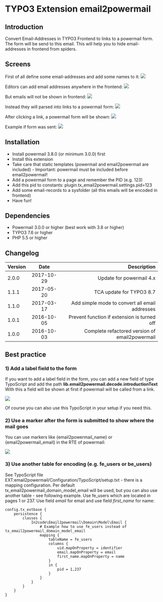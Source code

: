 # TYPO3 Extension email2powermail

## Introduction

Convert Email-Addresses in TYPO3 Frontend to links to a powermail form. The form will be send to this email.
This will help you to hide email-addresses in frontend from spiders.

## Screens

First of all define some email-addresses and add some names to it:
<img src="https://box.everhelper.me/attachment/595878/84725fb7-0b3e-4c40-b52e-29d7620777bb/262407-iWRZKXYzDd9pS5gh/screen.png" />

Editors can add email addresses anywhere in the frontend:
<img src="https://box.everhelper.me/attachment/595867/84725fb7-0b3e-4c40-b52e-29d7620777bb/262407-L1fE5LVYpJFYYmDg/screen.png" />

But emails will not be shown in frontend:
<img src="https://box.everhelper.me/attachment/595868/84725fb7-0b3e-4c40-b52e-29d7620777bb/262407-GBBva1Qs3n0sJVsm/screen.png" />

Instead they will parsed into links to a powermail form:
<img src="https://box.everhelper.me/attachment/595869/84725fb7-0b3e-4c40-b52e-29d7620777bb/262407-5vJ1ulSnfJu5Mx3W/screen.png" />

After clicking a link, a powermail form will be shown:
<img src="https://box.everhelper.me/attachment/595870/84725fb7-0b3e-4c40-b52e-29d7620777bb/262407-BKYtdeLxMs6Twkhq/screen.png" />

Example if form was sent:
<img src="https://box.everhelper.me/attachment/595871/84725fb7-0b3e-4c40-b52e-29d7620777bb/262407-NlwY3RJGnnBU4XDZ/screen.png" />

## Installation

* Install powermail 3.8.0 (or minimum 3.0.0) first
* Install this extension
* Take care that static templates (powermail and email2powermail are included) - Important: powermail must be included before email2powermail!
* Add a powermail form to a page and remember the PID (e.g. 123)
* Add this pid to constants: plugin.tx_email2powermail.settings.pid=123
* Add some email-records to a sysfolder (all this emails will be encoded in frontend)
* Have fun!

## Dependencies

* Powermail 3.0.0 or higher (best work with 3.8 or higher)
* TYPO3 7.6 or higher
* PHP 5.5 or higher

## Changelog

| Version    | Date       | Description                                          |
| ---------- |:----------:| ----------------------------------------------------:|
| 2.0.0      | 2017-10-29 | Update for powermail 4.x                             |
| 1.1.1      | 2017-05-20 | TCA update for TYPO3 8.7                             |
| 1.1.0      | 2017-03-17 | Add simple mode to convert all email addresses       |
| 1.0.1      | 2016-10-05 | Prevent function if extension is turned off          |
| 1.0.0      | 2016-10-03 | Complete refactored version of email2powermail       |

## Best practice

### 1) Add a label field to the form

If you want to add a label field in the form, you can add a new field of type TypoScript and add the path **lib.email2powermail.decode.introductionText**
With this a field will be shown at first if powermail will be called from a link.

<img src="https://box.everhelper.me/attachment/595880/84725fb7-0b3e-4c40-b52e-29d7620777bb/262407-hhA2gwdy361MJ8og/screen.png" />

Of course you can also use this TypoScript in your setup if you need this.

### 2) Use a marker after the form is submitted to show where the mail goes

You can use markers like {email2powermail_name} or {email2powermail_email} in the RTE of powermail:

<img src="https://box.everhelper.me/attachment/595881/84725fb7-0b3e-4c40-b52e-29d7620777bb/262407-iHWFfwAInNcHicB8/screen.png" />

### 3) Use another table for encoding (e.g. fe_users or be_users)

See TypoScript file EXT:email2powermail/Configuration/TypoScript/setup.txt - there is a mapping configuration. Per default
tx_email2powermail_domain_model_email will be used, but you can also use another table - see following example.
Use fe_users which are located in pages 1 or 237. Use field *email* for email and use field *first_name* for name:

```
config.tx_extbase {
	persistence {
		classes {
			In2code\Email2powermail\Domain\Model\Email {
				# Example how to use fe_users instead of tx_email2powermail_domain_model_email
				mapping {
					tableName = fe_users
					columns {
						uid.mapOnProperty = identifier
						email.mapOnProperty = email
						first_name.mapOnProperty = name
					}
					in {
						pid = 1,237
					}
				}
			}
		}
	}
}
```
